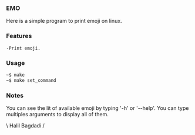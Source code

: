 ### EMO

Here is a simple program to print emoji on linux.

### Features

    -Print emoji.

### Usage

```bash
~$ make
~$ make set_command
```

### Notes

You can see the lit of available emoji by typing '-h' or '--help'.
You can type multiples arguments to display all of them.

\ Halil Bagdadi /